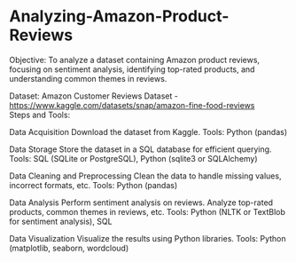 # Analyzing-Amazon-Product-Reviews
Objective:
To analyze a dataset containing Amazon product reviews, focusing on sentiment analysis, identifying top-rated products, and understanding common themes in reviews.

Dataset:
Amazon Customer Reviews Dataset - https://www.kaggle.com/datasets/snap/amazon-fine-food-reviews  
Steps and Tools:

Data Acquisition
Download the dataset from Kaggle.
Tools: Python (pandas)

Data Storage
Store the dataset in a SQL database for efficient querying.
Tools: SQL (SQLite or PostgreSQL), Python (sqlite3 or SQLAlchemy)

Data Cleaning and Preprocessing
Clean the data to handle missing values, incorrect formats, etc.
Tools: Python (pandas)

Data Analysis
Perform sentiment analysis on reviews.
Analyze top-rated products, common themes in reviews, etc.
Tools: Python (NLTK or TextBlob for sentiment analysis), SQL

Data Visualization
Visualize the results using Python libraries.
Tools: Python (matplotlib, seaborn, wordcloud)
